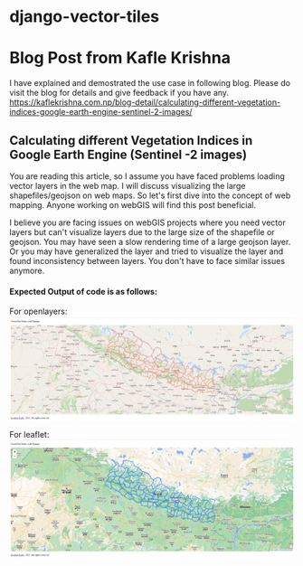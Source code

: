 # django-vector-tiles

# Blog Post from Kafle Krishna

I have explained and demostrated the use case in following blog. Please do visit the blog for details and give feedback if you have any. https://kaflekrishna.com.np/blog-detail/calculating-different-vegetation-indices-google-earth-engine-sentinel-2-images/

## Calculating different Vegetation Indices in Google Earth Engine (Sentinel -2 images)
You are reading this article, so I assume you have faced problems loading vector layers in the web map. I will discuss visualizing the large shapefiles/geojson on web maps. So let's first dive into the concept of web mapping. Anyone working on webGIS will find this post beneficial.

I believe you are facing issues on webGIS projects where you need vector layers but can't visualize layers due to the large size of the shapefile or geojson. You may have seen a slow rendering time of a large geojson layer. Or you may have generalized the layer and tried to visualize the layer and found inconsistency between layers. You don't have to face similar issues anymore.

#### Expected Output of code is as follows:
For openlayers:
<img src="openlayers.png" align='center'>

For leaflet:
<img src="leaflet.png" align='center'>
